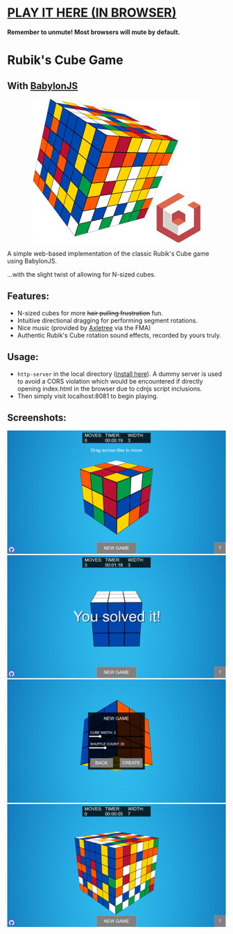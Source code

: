 # [PLAY IT HERE (IN BROWSER)](https://gregorykau.github.io/Rubiks-Cube-Game/)
**Remember to unmute! Most browsers will mute by default.**

# Rubik's Cube Game
## With [BabylonJS](https://github.com/BabylonJS)
<div style="width: 100%; text-align: center">
    <img src="preview_images/logo.png">
</div>

A simple web-based implementation of the classic Rubik's Cube game using BabylonJS. 

...with the slight twist of allowing for N-sized cubes.

## Features:
- N-sized cubes for more ~~hair pulling frustration~~ fun.
- Intuitive directional dragging for performing segment rotations.
- Nice music (provided by [Axletree](https://freemusicarchive.org/music/Axletree/) via the FMA)
- Authentic Rubik's Cube rotation sound effects, recorded by yours truly.


## Usage:
- ```http-server``` in the local directory ([install here](https://github.com/http-party/http-server)). A dummy server is used to avoid a CORS violation which would be encountered if directly opening index.html in the browser due to cdnjs script inclusions.
- Then simply visit localhost:8081 to begin playing.

## Screenshots:

![image](preview_images/cube_1.png)
![image](preview_images/cube_2.png)
![image](preview_images/cube_3.png)
![image](preview_images/cube_4.png)

